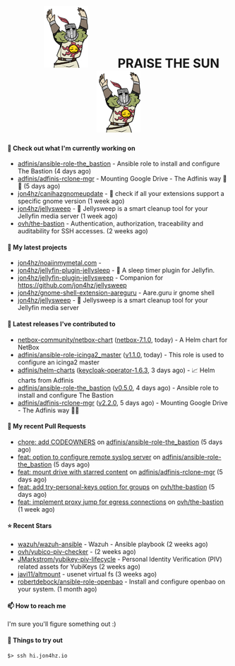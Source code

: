 <h1 align="center">
  <img src="./assets/praise-the-sun.gif" width="100" alt="PRAISE THE SUN" style="margin: 0 60px;"/>
  PRAISE THE SUN
  <img src="./assets/praise-the-sun.gif" width="100" alt="PRAISE THE SUN" style="margin: 0 60px;"/>
</h1>

#### 👷 Check out what I'm currently working on

- [adfinis/ansible-role-the_bastion](https://github.com/adfinis/ansible-role-the_bastion) - Ansible role to install and configure The Bastion (4 days ago)
- [adfinis/adfinis-rclone-mgr](https://github.com/adfinis/adfinis-rclone-mgr) - Mounting Google Drive - The Adfinis way 🧙✨ (5 days ago)
- [jon4hz/canihazgnomeupdate](https://github.com/jon4hz/canihazgnomeupdate) - 🧙 check if all your extensions support a specific gnome version (1 week ago)
- [jon4hz/jellysweep](https://github.com/jon4hz/jellysweep) - 🧹 Jellysweep is a smart cleanup tool for your Jellyfin media server (1 week ago)
- [ovh/the-bastion](https://github.com/ovh/the-bastion) - Authentication, authorization, traceability and auditability for SSH accesses. (2 weeks ago)

#### 🌱 My latest projects

- [jon4hz/noaiinmymetal.com](https://github.com/jon4hz/noaiinmymetal.com) - 
- [jon4hz/jellyfin-plugin-jellysleep](https://github.com/jon4hz/jellyfin-plugin-jellysleep) - 🌙 A sleep timer plugin for Jellyfin.
- [jon4hz/jellyfin-plugin-jellysweep](https://github.com/jon4hz/jellyfin-plugin-jellysweep) - Companion for https://github.com/jon4hz/jellysweep
- [jon4hz/gnome-shell-extension-aareguru](https://github.com/jon4hz/gnome-shell-extension-aareguru) - Aare.guru ir gnome shell
- [jon4hz/jellysweep](https://github.com/jon4hz/jellysweep) - 🧹 Jellysweep is a smart cleanup tool for your Jellyfin media server

#### 🔭 Latest releases I've contributed to

- [netbox-community/netbox-chart](https://github.com/netbox-community/netbox-chart) ([netbox-7.1.0](https://github.com/netbox-community/netbox-chart/releases/tag/netbox-7.1.0), today) - A Helm chart for NetBox
- [adfinis/ansible-role-icinga2_master](https://github.com/adfinis/ansible-role-icinga2_master) ([v1.1.0](https://github.com/adfinis/ansible-role-icinga2_master/releases/tag/v1.1.0), today) - This role is used to configure an icinga2 master
- [adfinis/helm-charts](https://github.com/adfinis/helm-charts) ([keycloak-operator-1.6.3](https://github.com/adfinis/helm-charts/releases/tag/keycloak-operator-1.6.3), 3 days ago) - 📈 Helm charts from Adfinis
- [adfinis/ansible-role-the_bastion](https://github.com/adfinis/ansible-role-the_bastion) ([v0.5.0](https://github.com/adfinis/ansible-role-the_bastion/releases/tag/v0.5.0), 4 days ago) - Ansible role to install and configure The Bastion
- [adfinis/adfinis-rclone-mgr](https://github.com/adfinis/adfinis-rclone-mgr) ([v2.2.0](https://github.com/adfinis/adfinis-rclone-mgr/releases/tag/v2.2.0), 5 days ago) - Mounting Google Drive - The Adfinis way 🧙✨

#### 🔨 My recent Pull Requests

- [chore: add CODEOWNERS](https://github.com/adfinis/ansible-role-the_bastion/pull/7) on [adfinis/ansible-role-the_bastion](https://github.com/adfinis/ansible-role-the_bastion) (5 days ago)
- [feat: option to configure remote syslog server](https://github.com/adfinis/ansible-role-the_bastion/pull/6) on [adfinis/ansible-role-the_bastion](https://github.com/adfinis/ansible-role-the_bastion) (5 days ago)
- [feat: mount drive with starred content](https://github.com/adfinis/adfinis-rclone-mgr/pull/52) on [adfinis/adfinis-rclone-mgr](https://github.com/adfinis/adfinis-rclone-mgr) (5 days ago)
- [feat: add try-personal-keys option for groups](https://github.com/ovh/the-bastion/pull/593) on [ovh/the-bastion](https://github.com/ovh/the-bastion) (5 days ago)
- [feat: implement proxy jump for egress connections](https://github.com/ovh/the-bastion/pull/592) on [ovh/the-bastion](https://github.com/ovh/the-bastion) (1 week ago)

#### ⭐ Recent Stars

- [wazuh/wazuh-ansible](https://github.com/wazuh/wazuh-ansible) - Wazuh - Ansible playbook (2 weeks ago)
- [ovh/yubico-piv-checker](https://github.com/ovh/yubico-piv-checker) -  (2 weeks ago)
- [JMarkstrom/yubikey-piv-lifecycle](https://github.com/JMarkstrom/yubikey-piv-lifecycle) - Personal Identity Verification (PIV) related assets for YubiKeys (2 weeks ago)
- [javi11/altmount](https://github.com/javi11/altmount) - usenet virtual fs (3 weeks ago)
- [robertdebock/ansible-role-openbao](https://github.com/robertdebock/ansible-role-openbao) - Install and configure openbao on your system. (1 month ago)

#### 📫 How to reach me
I'm sure you'll figure something out :)

#### 👀 Things to try out
```
$> ssh hi.jon4hz.io
```